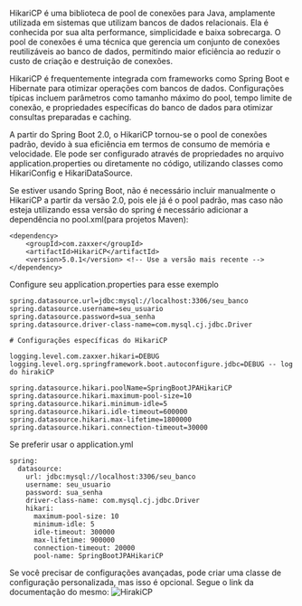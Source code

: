 
HikariCP é uma biblioteca de pool de conexões para Java, amplamente utilizada em sistemas que utilizam bancos de dados relacionais. Ela é conhecida por sua alta performance, simplicidade e baixa sobrecarga. O pool de conexões é uma técnica que gerencia um conjunto de conexões reutilizáveis ao banco de dados, permitindo maior eficiência ao reduzir o custo de criação e destruição de conexões.

HikariCP é frequentemente integrada com frameworks como Spring Boot e Hibernate para otimizar operações com bancos de dados. Configurações típicas incluem parâmetros como tamanho máximo do pool, tempo limite de conexão, e propriedades específicas do banco de dados para otimizar consultas preparadas e caching.

A partir do Spring Boot 2.0, o HikariCP tornou-se o pool de conexões padrão, devido à sua eficiência em termos de consumo de memória e velocidade. Ele pode ser configurado através de propriedades no arquivo application.properties ou diretamente no código, utilizando classes como HikariConfig e HikariDataSource​.

Se estiver usando Spring Boot, não é necessário incluir manualmente o HikariCP a partir da versão 2.0, pois ele já é o pool padrão, mas caso não esteja utilizando essa versão do spring é necessário adicionar a dependência no pool.xml(para projetos Maven):

    <dependency>
        <groupId>com.zaxxer</groupId>
        <artifactId>HikariCP</artifactId>
        <version>5.0.1</version> <!-- Use a versão mais recente -->
    </dependency>

Configure seu application.properties para esse exemplo

    spring.datasource.url=jdbc:mysql://localhost:3306/seu_banco
    spring.datasource.username=seu_usuario
    spring.datasource.password=sua_senha
    spring.datasource.driver-class-name=com.mysql.cj.jdbc.Driver
    
    # Configurações específicas do HikariCP 

    logging.level.com.zaxxer.hikari=DEBUG
    logging.level.org.springframework.boot.autoconfigure.jdbc=DEBUG -- log do hirakiCP
    
    spring.datasource.hikari.poolName=SpringBootJPAHikariCP
    spring.datasource.hikari.maximum-pool-size=10
    spring.datasource.hikari.minimum-idle=5
    spring.datasource.hikari.idle-timeout=600000
    spring.datasource.hikari.max-lifetime=1800000
    spring.datasource.hikari.connection-timeout=30000

Se preferir usar o application.yml

    spring:
      datasource:
        url: jdbc:mysql://localhost:3306/seu_banco
        username: seu_usuario
        password: sua_senha
        driver-class-name: com.mysql.cj.jdbc.Driver
        hikari:
          maximum-pool-size: 10
          minimum-idle: 5
          idle-timeout: 300000
          max-lifetime: 900000
          connection-timeout: 20000
          pool-name: SpringBootJPAHikariCP

Se você precisar de configurações avançadas, pode criar uma classe de configuração personalizada, mas isso é opcional.
Segue o link da documentação do mesmo: ![HirakiCP](https://www.baeldung.com/hikaricp)
